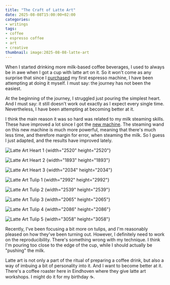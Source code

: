 ```yaml
---
title: "The Craft of Latte Art"
date: 2025-08-08T15:00:00+02:00
categories:
- writings
tags:
- coffee
- espresso coffee
- art
- creative
thumbnail: image:2025-08-08-latte-art
---
```


When I started drinking more milk-based coffee beverages, I used to always be in awe when I got a cup with latte art on it. So it won't come as any surprise that since I [purchased](/2024/01/06/current-espresso-setup/) my first espresso machine, I have been attempting at doing it myself. I must say: the journey has not been the easiest.

<!--more-->

At the beginning of the journey, I struggled just pouring the simplest heart. And I must say: it still doesn't work out exactly as I expect every single time. Nevertheless, I have been attempting at becoming better at it.

I think the main reason it was so hard was related to my milk steaming skills. These have improved a lot since I got the [new machine](/2025/07/09/current-espresso-setup/). The steaming wand on this new machine is much more powerful, meaning that there's much less time, and therefore margin for error, when steaming the milk. So I guess I just adapted, and the results have improved lately.

<div class='fg' style='grid-template-columns: repeat(4, 1fr);'>

![](image:2025-08-08-latte-art-01 "Latte Art Heart 1")
{width="2520" height="2520"}

![](image:2025-08-08-latte-art-02 "Latte Art Heart 2")
{width="1893" height="1893"}

![](image:2025-08-08-latte-art-03 "Latte Art Heart 3")
{width="2034" height="2034"}

![](image:2025-08-08-latte-art-04 "Latte Art Tulip 1")
{width="2992" height="2992"}

![](image:2025-08-08-latte-art-05 "Latte Art Tulip 2")
{width="2539" height="2539"}

![](image:2025-08-08-latte-art-06 "Latte Art Tulip 3")
{width="2065" height="2065"}

![](image:2025-08-08-latte-art-07 "Latte Art Tulip 4")
{width="2086" height="2086"}

![](image:2025-08-08-latte-art-08 "Latte Art Tulip 5")
{width="3058" height="3058"}

</div>

Recently, I've been focusing a bit more on tulips, and I'm reasonably pleased on how they've been turning out. However, I definitely need to work on the reproducibility. There's something wrong with my technique. I think I'm pouring too close to the edge of the cup, while I should actually be "pushing" the milk.

Latte art is not only a part of the ritual of preparing a coffee drink, but also a way of imbuing a bit of personality into it. And I want to become better at it. There's a coffee roaster here in Eindhoven where they give latte art workshops. I might do it for my birthday ☕️.

